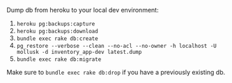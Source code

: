 Dump db from heroku to your local dev environment:

1. `heroku pg:backups:capture`
2. `heroku pg:backups:download`
3. `bundle exec rake db:create`
4. `pg_restore --verbose --clean --no-acl --no-owner -h localhost -U mollusk -d inventory_app-dev latest.dump`
5. `bundle exec rake db:migrate`

Make sure to `bundle exec rake db:drop` if you have a previously existing db.
